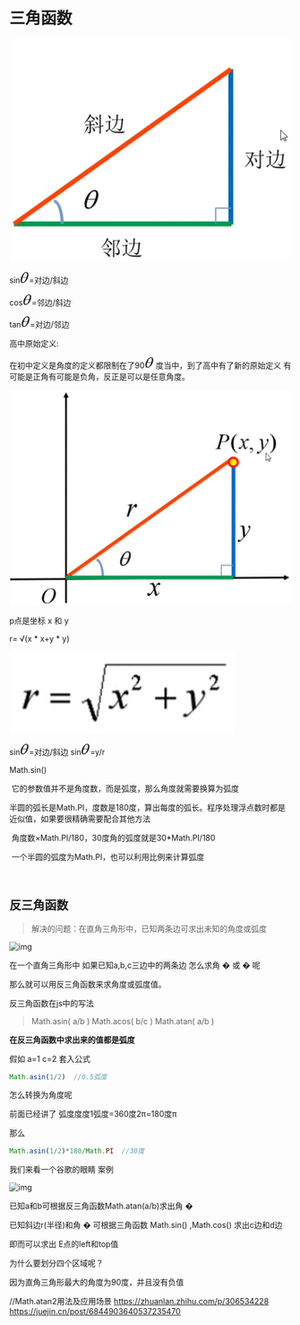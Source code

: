 # 三角函数

<img src="./1.png" />

sin<img src="./2.png"  style="width:16px" />=对边/斜边			

cos<img src="./2.png"  style="width:16px" />=邻边/斜边	

tan<img src="./2.png"  style="width:16px" />=对边/邻边							 				



高中原始定义:

在初中定义是角度的定义都限制在了90<img src="./2.png"  style="width:16px" /> 度当中，到了高中有了新的原始定义 有可能是正角有可能是负角，反正是可以是任意角度。

<img src="./3.png" />

p点是坐标 x 和 y		

r= √(x * x+y * y)

<img src="./4.png" />

sin<img src="./2.png"  style="width:16px" />=对边/斜边		     sin<img src="./2.png"  style="width:16px" />=y/r		   





 Math.sin()

​                它的参数值并不是角度数，而是弧度，那么角度就需要换算为弧度

​                半圆的弧长是Math.PI，度数是180度，算出每度的弧长。程序处理浮点数时都是近似值，如果要很精确需要配合其他方法

​                角度数×Math.PI/180，30度角的弧度就是30*Math.PI/180

​                一个半圆的弧度为Math.PI，也可以利用比例来计算弧度

​               









## 反三角函数

> 解决的问题：在直角三角形中，已知两条边可求出未知的角度或弧度

![img](https://pic3.zhimg.com/80/v2-1524ffdbdc97620f184bc548e0fcb8da_1440w.webp)

在一个直角三角形中 如果已知a,b,c三边中的两条边 怎么求角 � 或 � 呢

那么就可以用反三角函数来求角度或弧度值。

反三角函数在js中的写法

> Math.asin( a/b )
> Math.acos( b/c )
> Math.atan( a/b )

**在反三角函数中求出来的值都是弧度**

假如 a=1 c=2 套入公式

```js
Math.asin(1/2)  //0.5弧度
```

怎么转换为角度呢

前面已经讲了 弧度度度1弧度=360度2π=180度π

那么

```js
Math.asin(1/2)*180/Math.PI  //30度
```

我们来看一个谷歌的眼睛 案例

![img](https://pic2.zhimg.com/80/v2-ce2ad752296fd538580c5e0ce1416409_1440w.webp)

已知a和b可根据反三角函数Math.atan(a/b)求出角 �

已知斜边r(半径)和角 � 可根据三角函数 Math.sin() ,Math.cos() 求出c边和d边

即而可以求出 E点的left和top值

为什么要划分四个区域呢？

因为直角三角形最大的角度为90度，并且没有负值





//Math.atan2用法及应用场景
https://zhuanlan.zhihu.com/p/306534228
https://juejin.cn/post/6844903640537235470
